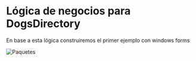 
# Lógica de negocios para DogsDirectory
En base a esta lógica construiremos el primer ejemplo con windows forms



![Paquetes](https://user-images.githubusercontent.com/613488/115266324-7df8bf00-a10e-11eb-9914-4dd89d7f8b0c.png)

